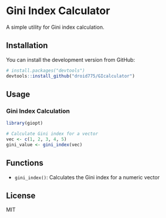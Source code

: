 # Gini Index Calculator

A simple utility for Gini index calculation.

## Installation

You can install the development version from GitHub:

```r
# install.packages("devtools")
devtools::install_github("droid775/GIcalculator")
```

## Usage


### Gini Index Calculation

```r
library(giopt)

# Calculate Gini index for a vector
vec <- c(1, 2, 3, 4, 5)
gini_value <- gini_index(vec)
```

## Functions
- `gini_index()`: Calculates the Gini index for a numeric vector

## License

MIT